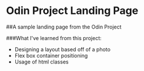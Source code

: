 # Odin Project Landing Page
##A sample landing page from the Odin Project

###What I've learned from this project:
- Designing a layout based off of a photo
- Flex box container positioning
- Usage of html classes
